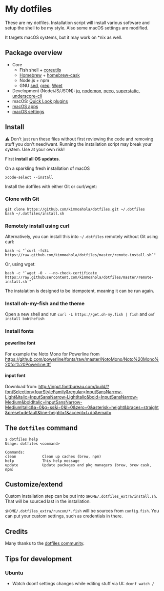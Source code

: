 # My dotfiles

These are my dotfiles. Installation script will install various software and setup the shell to be my style. Also some macOS settings are modified.

It targets macOS systems, but it may work on \*nix as well.

## Package overview

- Core
  - Fish shell + [coreutils](https://en.wikipedia.org/wiki/GNU_Core_Utilities)
  - [Homebrew](https://brew.sh) + [homebrew-cask](https://caskroom.github.io)
  - Node.js + npm
  - GNU [sed](https://www.gnu.org/software/sed/), [grep](https://www.gnu.org/software/grep/), [Wget](https://www.gnu.org/software/wget/)
- Development (Node/JS/JSON): [jq](https://stedolan.github.io/jq), [nodemon](https://nodemon.io), [peco](https://peco.github.io), [superstatic](https://github.com/firebase/superstatic), [underscore-cli](https://github.com/ddopson/underscore-cli)
- macOS: [Quick Look plugins](https://github.com/sindresorhus/quick-look-plugins)
- [macOS apps](https://github.com/kimmoahola/dotfiles/blob/master/install/brew-cask.sh)
- [macOS settings](https://github.com/kimmoahola/dotfiles/blob/master/install/defaults.macos.sh)

## Install

:warning: Don't just run these files without first reviewing the code and removing stuff you don't need/want. Running the installation script may break your system. Use at your own risk!

First **install all OS updates**.

On a sparkling fresh installation of macOS

    xcode-select --install

Install the dotfiles with either Git or curl/wget:

### Clone with Git

    git clone https://github.com/kimmoahola/dotfiles.git ~/.dotfiles
    bash ~/.dotfiles/install.sh

### Remotely install using curl

Alternatively, you can install this into `~/.dotfiles` remotely without Git using curl:

    bash -c "`curl -fsSL https://raw.github.com/kimmoahola/dotfiles/master/remote-install.sh`"

Or, using wget:

    bash -c "`wget -O - --no-check-certificate https://raw.githubusercontent.com/kimmoahola/dotfiles/master/remote-install.sh`"

The instalation is designed to be idempotent, meaning it can be run again.

### Install oh-my-fish and the theme

Open a new shell and run `curl -L https://get.oh-my.fish | fish` and `omf install bobthefish`

### Install fonts

#### powerline font

For example the Noto Mono for Powerline from https://github.com/powerline/fonts/raw/master/NotoMono/Noto%20Mono%20for%20Powerline.ttf

#### input font

Download from: http://input.fontbureau.com/build/?fontSelection=fourStyleFamily&regular=InputSansNarrow-Light&italic=InputSansNarrow-LightItalic&bold=InputSansNarrow-Medium&boldItalic=InputSansNarrow-MediumItalic&a=0&g=ss&i=0&l=0&zero=0&asterisk=height&braces=straight&preset=default&line-height=1&accept=I+do&email=

## The `dotfiles` command

    $ dotfiles help
    Usage: dotfiles <command>

    Commands:
    clean            Clean up caches (brew, npm)
    help             This help message
    update           Update packages and pkg managers (brew, brew cask, npm)

## Customize/extend

Custom installation step can be put into `$HOME/.dotfiles_extra/install.sh`. That will be sourced last in the installation.

`$HOME/.dotfiles_extra/runcom/*.fish` will be sources from `config.fish`. You can put your custom settings, such as credentials in there.

## Credits

Many thanks to the [dotfiles community](https://dotfiles.github.io).

## Tips for development

### Ubuntu

- Watch dconf settings changes while editing stuff via UI: `dconf watch /`
